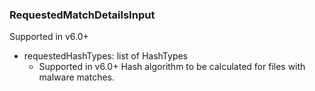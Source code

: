 ### RequestedMatchDetailsInput
Supported in v6.0+

- requestedHashTypes: list of HashTypes
  - Supported in v6.0+
Hash algorithm to be calculated for files with malware matches.
